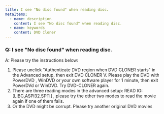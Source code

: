 ```yaml
---
title: I see "No disc found" when reading disc.
metaItems:
  - name: description
    content: I see "No disc found" when reading disc.
  - name: keywords
    content: DVD Cloner
---
```


### Q: I see "No disc found" when reading disc.

A:
Please try the instructions below: 
1. Please unclick "Authenticate DVD region when DVD CLONER starts" in the Advanced setup, then exit DVD CLONER V. Please play the DVD with PowerDVD , WinDVD or your own software player for 1 minute, then exit PowerDVd or WinDVD. Try DVD-CLONER again. 
2. There are three reading modes in the advanced setup: READ IO: [LIBC,ASPI32.SPTI] , please try the other two modes to read the movie again if one of them fails. 
3. Or the DVD might be corrupt. Please try another original DVD movies